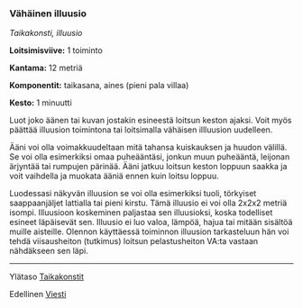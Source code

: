 ### Vähäinen illuusio

*Taikakonsti, illuusio*

**Loitsimisviive:** 1 toiminto

**Kantama:** 12 metriä

**Komponentit:** taikasana, aines (pieni pala villaa)

**Kesto:** 1 minuutti

Luot joko äänen tai kuvan jostakin esineestä loitsun keston ajaksi. Voit myös päättää illuusion toimintona tai loitsimalla vähäisen illluusion uudelleen.

Ääni voi olla voimakkuudeltaan mitä tahansa kuiskauksen ja huudon välillä. Se voi olla esimerkiksi omaa puheääntäsi, jonkun muun puheääntä, leijonan ärjyntää tai rumpujen pärinää. Ääni jatkuu loitsun keston loppuun saakka ja voit vaihdella ja muokata ääniä ennen kuin loitsu loppuu.

Luodessasi näkyvän illuusion se voi olla esimerkiksi tuoli, törkyiset saappaanjäljet lattialla tai pieni kirstu. Tämä illuusio ei voi olla 2x2x2 metriä isompi. Illuusioon koskeminen paljastaa sen illuusioksi, koska todelliset esineet läpäisevät sen. Illuusio ei luo valoa, lämpöä, hajua tai mitään sisältöä muille aisteille. Olennon käyttäessä toiminnon illuusion tarkasteluun hän voi tehdä viisausheiton (tutkimus) loitsun pelastusheiton VA:ta vastaan nähdäkseen sen läpi.

----

Ylätaso [Taikakonstit](0_piirin_taikakonstit.md)

Edellinen [Viesti](Viesti.md)